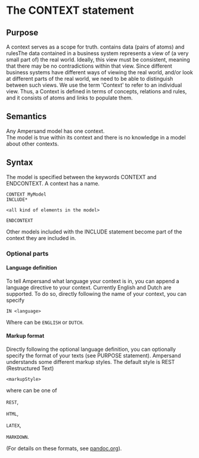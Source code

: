 # The CONTEXT statement



## Purpose

A context serves as a scope for truth. contains data \(pairs of atoms\) and rulesThe data contained in a business system represents a view of \(a very small part of\) the real world. Ideally, this view must be consistent, meaning that there may be no contradictions within that view. Since different business systems have different ways of viewing the real world, and/or look at different parts of the real world, we need to be able to distinguish between such views. We use the term 'Context' to refer to an individual view. Thus, a Context is defined in terms of concepts, relations and rules, and it consists of atoms and links to populate them.

## Semantics

Any Ampersand model has one context.  
The model is true within its context and there is no knowledge in a model about other contexts.

## Syntax

The model is specified between the keywords CONTEXT and ENDCONTEXT. A context has a name.

```text
CONTEXT MyModel
INCLUDE*

<all kind of elements in the model>

ENDCONTEXT
```

Other models included with the INCLUDE statement become part of the context they are included in.

### Optional parts

#### Language definition

To tell Ampersand what language your context is in, you can append a language directive to your context. Currently English and Dutch are supported. To do so, directly following the name of your context, you can specify

```text
IN <language>
```

Where  can be `ENGLISH` or `DUTCH`.

#### Markup format

Directly following the optional language definition, you can optionally specify the format of your texts \(see PURPOSE statement\). Ampersand understands some different markup styles. The default style is REST \(Restructured Text\)

```text
<markupStyle>
```

where  can be one of

`REST`,

`HTML`,

`LATEX`,

`MARKDOWN`.

\(For details on these formats, see [pandoc.org](http://pandoc.org/)\).

